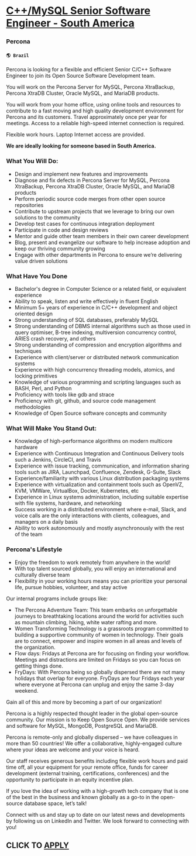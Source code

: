 # [C++/MySQL Senior Software Engineer - South America](https://www.remotewlb.com/apply/c-mysql-senior-software-engineer-south-america)  
### Percona  
#### `🌎 Brazil`  

Percona is looking for a flexible and efficient Senior C/C++ Software Engineer to join its Open Source Software Development team.

You will work on the Percona Server for MySQL, Percona XtraBackup, Percona XtraDB Cluster, Oracle MySQL, and MariaDB products.

You will work from your home office, using online tools and resources to contribute to a fast moving and high quality development environment for Percona and its customers. Travel approximately once per year for meetings. Access to a reliable high-speed internet connection is required.

Flexible work hours. Laptop Internet access are provided.

 **We are ideally looking for someone based in South America.**

### What You Will Do:

  * Design and implement new features and improvements
  * Diagnose and fix defects in Percona Server for MySQL, Percona XtraBackup, Percona XtraDB Cluster, Oracle MySQL, and MariaDB products
  * Perform periodic source code merges from other open source repositories
  * Contribute to upstream projects that we leverage to bring our own solutions to the community
  * Develop test cases for continuous integration deployment
  * Participate in code and design reviews
  * Mentor and guide other team members in their own career development
  * Blog, present and evangelize our software to help increase adoption and keep our thriving community growing
  * Engage with other departments in Percona to ensure we’re delivering value driven solutions

### What Have You Done

  * Bachelor's degree in Computer Science or a related field, or equivalent experience
  * Ability to speak, listen and write effectively in fluent English
  * Minimum 5+ years of experience in C/C++ development and object oriented design
  * Strong understanding of SQL databases, preferably MySQL
  * Strong understanding of DBMS internal algorithms such as those used in query optimiser, B-tree indexing, multiversion concurrency control, ARIES crash recovery, and others
  * Strong understanding of compression and encryption algorithms and techniques
  * Experience with client/server or distributed network communication systems
  * Experience with high concurrency threading models, atomics, and locking primitives
  * Knowledge of various programming and scripting languages such as BASH, Perl, and Python
  * Proficiency with tools like gdb and strace
  * Proficiency with git, github, and source code management methodologies
  * Knowledge of Open Source software concepts and community

### What Will Make You Stand Out:

  * Knowledge of high-performance algorithms on modern multicore hardware
  * Experience with Continuous Integration and Continuous Delivery tools such a Jenkins, CircleCI, and Travis
  * Experience with issue tracking, communication, and information sharing tools such as JIRA, Launchpad, Confluence, Zendesk, G-Suite, Slack
  * Experience/familiarity with various Linux distribution packaging systems
  * Experience with virtualization and containment tools such as OpenVZ, KVM, VMWare, VirtualBox, Docker, Kubernetes, etc
  * Experience in Linux systems administration, including suitable expertise with file systems, hardware, and networking
  * Success working in a distributed environment where e-mail, Slack, and voice calls are the only interactions with clients, colleagues, and managers on a daily basis
  * Ability to work autonomously and mostly asynchronously with the rest of the team

### Percona's Lifestyle

  * Enjoy the freedom to work remotely from anywhere in the world!
  * With top talent sourced globally, you will enjoy an international and culturally diverse team
  * Flexibility in your working hours means you can prioritize your personal life, pursue hobbies, volunteer, and stay active

Our internal programs include groups like:

  * The Percona Adventure Team: This team embarks on unforgettable journeys to breathtaking locations around the world for activities such as mountain climbing, hiking, white water rafting and more. 
  * Women Transforming Technology is a grassroots program committed to building a supportive community of women in technology. Their goals are to connect, empower and inspire women in all areas and levels of the organization.
  * Flow days: Fridays at Percona are for focusing on finding your workflow. Meetings and distractions are limited on Fridays so you can focus on getting things done.
  * FryDays: With Percona being so globally dispersed there are not many holidays that overlap for everyone. FryDays are four Fridays each year where everyone at Percona can unplug and enjoy the same 3-day weekend.

Gain all of this and more by becoming a part of our organization!

Percona is a highly respected thought leader in the global open-source community. Our mission is to Keep Open Source Open. We provide services and software for MySQL, MongoDB, PostgreSQL and MariaDB.

Percona is remote-only and globally dispersed – we have colleagues in more than 50 countries! We offer a collaborative, highly-engaged culture where your ideas are welcome and your voice is heard.

Our staff receives generous benefits including flexible work hours and paid time off, all your equipment for your remote office, funds for career development (external training, certifications, conferences) and the opportunity to participate in an equity incentive plan.

If you love the idea of working with a high-growth tech company that is one of the best in the business and known globally as a go-to in the open-source database space, let’s talk!

Connect with us and stay up to date on our latest news and developments by following us on LinkedIn and Twitter. We look forward to connecting with you!

  
## CLICK TO [APPLY](https://www.remotewlb.com/apply/c-mysql-senior-software-engineer-south-america)


